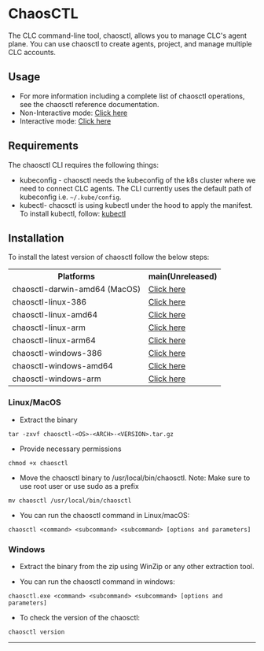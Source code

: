 # ChaosCTL
The CLC command-line tool, chaosctl, allows you to manage CLC's agent plane. You can use chaosctl to create agents, project, and manage multiple CLC accounts. 

## Usage
* For more information including a complete list of chaosctl operations, see the chaosctl reference documentation. 
* Non-Interactive mode: <a href="https://github.com/chaosnative/chaosctl/blob/master/Usage.md">Click here</a>
* Interactive mode: <a href="https://github.com/chaosnative/chaosctl/blob/master/Usage_interactive.md">Click here</a>

## Requirements

The chaosctl CLI requires the following things:

- kubeconfig - chaosctl needs the kubeconfig of the k8s cluster where we need to connect CLC agents. The CLI currently uses the default path of kubeconfig i.e. `~/.kube/config`.
- kubectl- chaosctl is using kubectl under the hood to apply the manifest. To install kubectl, follow:  [kubectl](https://kubernetes.io/docs/tasks/tools/#kubectl)


## Installation

To install the latest version of chaosctl follow the below steps:

<table>
  <th>Platforms</th>
  <th>main(Unreleased)</th>
  <tr>
    <td>chaosctl-darwin-amd64 (MacOS)</td>
    <td><a href="https://chaosctl.chaosnative.com/chaosctl-darwin-amd64-master.tar.gz">Click here</a></td>
  </tr>
  <tr>
    <td>chaosctl-linux-386</td>
    <td><a href="https://chaosctl.chaosnative.com/chaosctl-linux-386-master.tar.gz">Click here</a></td>
  </tr>
  <tr>
    <td>chaosctl-linux-amd64</td>
    <td><a href="https://chaosctl.chaosnative.com/chaosctl-linux-amd64-master.tar.gz">Click here</a></td>
  </tr>
  <tr>
    <td>chaosctl-linux-arm</td>
    <td><a href="https://chaosctl.chaosnative.com/chaosctl-linux-arm-master.tar.gz">Click here</a></td>
  </tr>
  <tr>
    <td>chaosctl-linux-arm64</td>
    <td><a href="https://chaosctl.chaosnative.com/chaosctl-linux-arm64-master.tar.gz">Click here</a></td>
  </tr>
  <tr>
    <td>chaosctl-windows-386</td>
    <td><a href="https://chaosctl.chaosnative.com/chaosctl-windows-386-master.tar.gz">Click here</a></td>
  </tr>
   <tr>
    <td>chaosctl-windows-amd64</td>
    <td><a href="https://chaosctl.chaosnative.com/chaosctl-windows-amd64-master.tar.gz">Click here</a></td>
  </tr>
  <tr>
    <td>chaosctl-windows-arm</td>
    <td><a href="https://chaosctl.chaosnative.com/chaosctl-windows-arm-master.tar.gz">Click here</a></td>
  </tr>
</table>

### Linux/MacOS

* Extract the binary

```shell
tar -zxvf chaosctl-<OS>-<ARCH>-<VERSION>.tar.gz
```

* Provide necessary permissions

```shell
chmod +x chaosctl
```

* Move the chaosctl binary to /usr/local/bin/chaosctl. Note: Make sure to use root user or use sudo as a prefix

```shell
mv chaosctl /usr/local/bin/chaosctl
```

* You can run the chaosctl command in Linux/macOS:

```shell
chaosctl <command> <subcommand> <subcommand> [options and parameters]
```

### Windows

* Extract the binary from the zip using WinZip or any other extraction tool.

* You can run the chaosctl command in windows:

```shell
chaosctl.exe <command> <subcommand> <subcommand> [options and parameters]
```

* To check the version of the chaosctl:

```shell
chaosctl version
```

----

